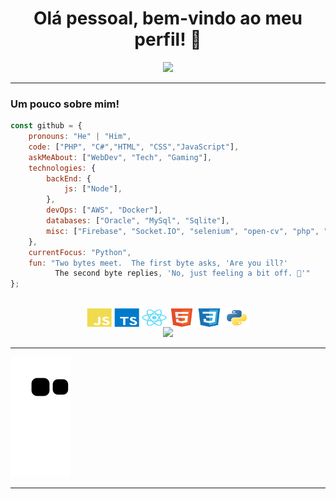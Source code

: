 <h1 align="center">Olá pessoal, bem-vindo ao meu perfil! 👋</h1>

<div align="center">
<img src="https://a.imagem.app/A9yuV9.gif" alight-itens="center">
</div>

---


### Um pouco sobre mim!

```javascript
const github = {
    pronouns: "He" | "Him",
    code: ["PHP", "C#","HTML", "CSS","JavaScript"],
    askMeAbout: ["WebDev", "Tech", "Gaming"],
    technologies: {
        backEnd: {
            js: ["Node"],
        },
        devOps: ["AWS", "Docker"],
        databases: ["Oracle", "MySql", "Sqlite"],
        misc: ["Firebase", "Socket.IO", "selenium", "open-cv", "php", "SuiteApp","discord.py"]
    },
    currentFocus: "Python",
    fun: "Two bytes meet.  The first byte asks, 'Are you ill?'
          The second byte replies, 'No, just feeling a bit off. 🤣'"
};
```
<div align="center" style="display: inline_block"><br>
  <img align="center" alt="Js" height="30" width="40" src="https://raw.githubusercontent.com/devicons/devicon/master/icons/javascript/javascript-plain.svg">
  <img align="center" alt="Ts" height="30" width="40" src="https://raw.githubusercontent.com/devicons/devicon/master/icons/typescript/typescript-plain.svg">
  <img align="center" alt="React" height="30" width="40" src="https://raw.githubusercontent.com/devicons/devicon/master/icons/react/react-original.svg">
  <img align="center" alt="HTML" height="30" width="40" src="https://raw.githubusercontent.com/devicons/devicon/master/icons/html5/html5-original.svg">
  <img align="center" alt="CSS" height="30" width="40" src="https://raw.githubusercontent.com/devicons/devicon/master/icons/css3/css3-original.svg">
  <img align="center" alt="Python" height="30" width="40" src="https://raw.githubusercontent.com/devicons/devicon/master/icons/python/python-original.svg">
</div>

<div align="center">
<img src="https://a.imagem.app/A9yQxV.png" width="300" alight-itens="center">
</div>

---

![Snake animation](https://github.com/rafaballerini/rafaballerini/blob/output/github-contribution-grid-snake.svg)

---
